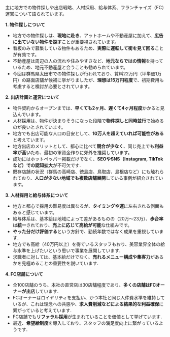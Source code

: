 主に地方での物件探しや出店戦略、人材採用、給与体系、フランチャイズ（FC）運営について語られています。

**1. 物件探しについて**

- 地方での物件探しは、**現地に赴き**、アットホームや不動産屋に加えて、**広告に出ていない物件を探す**ことが重要視されています。
- 看板のみで募集している物件もあるため、**実際に運転して街を見て回る**ことが有効です。
- 不動産屋は周辺の人の流れや住みやすさなど、**地元ならではの情報**を持っているため、地元不動産屋と会うことも勧められています。
- 今回は群馬県太田市での物件探しが行われており、賃料22万円（坪単価1万円）の路面店舗が候補に挙がりましたが、**理想は15万円程度**で、初期費用も考慮すると検討が必要とされています。

**2. 出店計画と運営について**

- 物件契約からオープンまでは、**早くても2ヶ月、遅くて4ヶ月程度**かかると見込んでいます。
- 人材採用は、物件が決まりそうになった段階で**物件探しと同時並行**で始めるのが良いとされています。
- 地方でも出店可能な人口の目安として、**10万人を超えていれば可能性がある**と考えています。
- 地方出店のメリットとして、都心に比べて**競合が少なく**、同じ売上でも**利益率が高い**ため、最初の軍資金作りに郊外を推奨しています。
- 成功にはホットペッパー掲載だけでなく、**SEOやSNS（Instagram, TikTokなど）での認知拡大**が不可欠です.
- 既存店舗の状況（群馬の高崎店、徳島店、鳥取店、島根店など）にも触れられており、**人口が少ない地域でも複数店舗展開**している事例が紹介されています。

**3. 人材採用と給与体系について**

- 地方と都心で採用の難易度は異なるが、**タイミングや運**に左右される側面もあると感じています。
- 給与体系は、基本給は地域によって差があるものの（20万〜23万）、**歩合率は統一**されており、**売上に応じて高給が可能**な仕組みです。
- **やった分だけ評価する**という方針で、勤続年数ではなく成果を重視しています.
- 地方でも高給（40万円以上）を得ているスタッフもおり、美容業界全体の給与水準を上げたいという思いで事業を展開しています.
- 求職者に対しては、基本給だけでなく、**売れるメニュー構成や集客力**があるかを見極めることの重要性を説いています.

**4. FC店舗について**

- 全100店舗のうち、本社の直営店は30店舗程度であり、**多くの店舗はFCオーナーが出店**しています.
- FCオーナーはロイヤリティを支払い、かつ本社と同じ人件費水準を維持しているが、これは理念への共感や、**求人費削減などによる結果的な利益確保**に繋がっていると考えています.
- FC店舗でも**リファラル採用**が生まれていることを価値として挙げています.
- 最近、**希望給制度**を導入しており、スタッフの満足度向上に繋がっているようです.